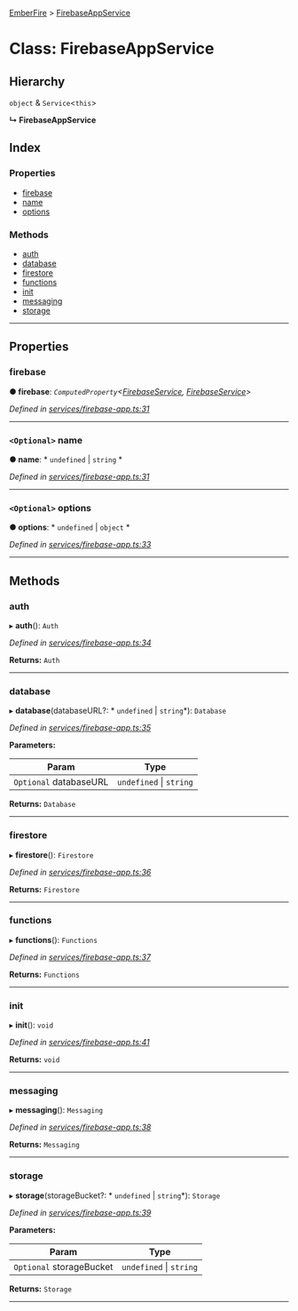 [EmberFire](../README.md) > [FirebaseAppService](../classes/firebaseappservice.md)

# Class: FirebaseAppService

## Hierarchy

  `object` & `Service`<`this`>

**↳ FirebaseAppService**

## Index

### Properties

* [firebase](firebaseappservice.md#firebase)
* [name](firebaseappservice.md#name)
* [options](firebaseappservice.md#options)

### Methods

* [auth](firebaseappservice.md#auth)
* [database](firebaseappservice.md#database)
* [firestore](firebaseappservice.md#firestore)
* [functions](firebaseappservice.md#functions)
* [init](firebaseappservice.md#init)
* [messaging](firebaseappservice.md#messaging)
* [storage](firebaseappservice.md#storage)

---

## Properties

<a id="firebase"></a>

###  firebase

**● firebase**: *`ComputedProperty`<[FirebaseService](firebaseservice.md), [FirebaseService](firebaseservice.md)>*

*Defined in [services/firebase-app.ts:31](https://github.com/firebase/emberfire/blob/ffe43cd/addon/services/firebase-app.ts#L31)*

___
<a id="name"></a>

### `<Optional>` name

**● name**: * `undefined` &#124; `string`
*

*Defined in [services/firebase-app.ts:31](https://github.com/firebase/emberfire/blob/ffe43cd/addon/services/firebase-app.ts#L31)*

___
<a id="options"></a>

### `<Optional>` options

**● options**: * `undefined` &#124; `object`
*

*Defined in [services/firebase-app.ts:33](https://github.com/firebase/emberfire/blob/ffe43cd/addon/services/firebase-app.ts#L33)*

___

## Methods

<a id="auth"></a>

###  auth

▸ **auth**(): `Auth`

*Defined in [services/firebase-app.ts:34](https://github.com/firebase/emberfire/blob/ffe43cd/addon/services/firebase-app.ts#L34)*

**Returns:** `Auth`

___
<a id="database"></a>

###  database

▸ **database**(databaseURL?: * `undefined` &#124; `string`*): `Database`

*Defined in [services/firebase-app.ts:35](https://github.com/firebase/emberfire/blob/ffe43cd/addon/services/firebase-app.ts#L35)*

**Parameters:**

| Param | Type |
| ------ | ------ |
| `Optional` databaseURL |  `undefined` &#124; `string`|

**Returns:** `Database`

___
<a id="firestore"></a>

###  firestore

▸ **firestore**(): `Firestore`

*Defined in [services/firebase-app.ts:36](https://github.com/firebase/emberfire/blob/ffe43cd/addon/services/firebase-app.ts#L36)*

**Returns:** `Firestore`

___
<a id="functions"></a>

###  functions

▸ **functions**(): `Functions`

*Defined in [services/firebase-app.ts:37](https://github.com/firebase/emberfire/blob/ffe43cd/addon/services/firebase-app.ts#L37)*

**Returns:** `Functions`

___
<a id="init"></a>

###  init

▸ **init**(): `void`

*Defined in [services/firebase-app.ts:41](https://github.com/firebase/emberfire/blob/ffe43cd/addon/services/firebase-app.ts#L41)*

**Returns:** `void`

___
<a id="messaging"></a>

###  messaging

▸ **messaging**(): `Messaging`

*Defined in [services/firebase-app.ts:38](https://github.com/firebase/emberfire/blob/ffe43cd/addon/services/firebase-app.ts#L38)*

**Returns:** `Messaging`

___
<a id="storage"></a>

###  storage

▸ **storage**(storageBucket?: * `undefined` &#124; `string`*): `Storage`

*Defined in [services/firebase-app.ts:39](https://github.com/firebase/emberfire/blob/ffe43cd/addon/services/firebase-app.ts#L39)*

**Parameters:**

| Param | Type |
| ------ | ------ |
| `Optional` storageBucket |  `undefined` &#124; `string`|

**Returns:** `Storage`

___

